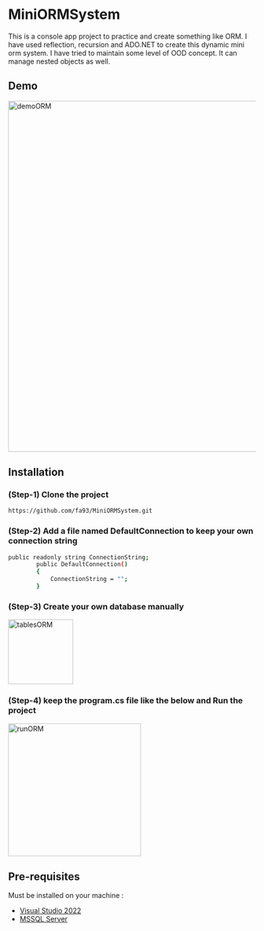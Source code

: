 # MiniORMSystem
This is a console app project to practice and create something like ORM. I have used reflection, recursion and ADO.NET to create this dynamic mini orm system. I have tried to maintain some level of OOD concept. It can manage nested objects as well. 

## Demo
<img width="714" alt="demoORM" src="https://user-images.githubusercontent.com/61489549/202839301-8ba6e516-5885-420d-8962-371c158cc6de.PNG">

## Installation
### (Step-1) Clone the project
```bash
https://github.com/fa93/MiniORMSystem.git
```
### (Step-2) Add a file named DefaultConnection to keep your own connection string 
```bash
public readonly string ConnectionString;
        public DefaultConnection()
        {
            ConnectionString = "";
        }
```
### (Step-3) Create your own database manually 
<img width="132" alt="tablesORM" src="https://user-images.githubusercontent.com/61489549/202840188-79b88b65-f46b-4eaf-8964-5cfce967d10f.PNG">

### (Step-4) keep the program.cs file like the below and Run the project
<img width="270" alt="runORM" src="https://user-images.githubusercontent.com/61489549/202840400-a538a65d-7211-4337-b290-9858cdd04a02.PNG">

## Pre-requisites
Must be installed on your machine :
- [Visual Studio 2022](https://visualstudio.microsoft.com/vs/)
- [MSSQL Server](https://www.microsoft.com/en-us/sql-server/sql-server-downloads)


